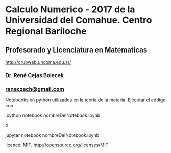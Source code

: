 # Calculo Numerico - 2017 de la Universidad del Comahue. Centro Regional Bariloche

## Profesorado y Licenciatura en Matematicas
http://crubweb.uncoma.edu.ar/

### Dr. René Cejas Bolecek
### reneczech@gmail.com


Notebooks en python utilizados en la teoría de la materia.
Ejecutar el código con

ipython notebook nombreDelNotebook.ipynb

o

jupyter notebook nombreDelNotebook.ipynb

licence: MIT. http://opensource.org/licenses/MIT 